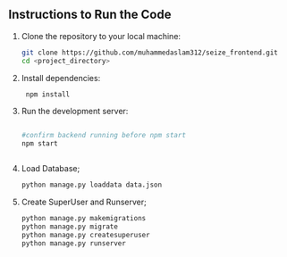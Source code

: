

##  Instructions to Run the Code


1. Clone the repository to your local machine:

   ```bash
   git clone https://github.com/muhammedaslam312/seize_frontend.git
   cd <project_directory>

2. Install dependencies:

   ```bash
    npm install

3. Run the development server:

    ```bash

    #confirm backend running before npm start
    npm start


    
4. Load Database;

    ```bash
    python manage.py loaddata data.json

5. Create SuperUser and Runserver;

    ```bash
    python manage.py makemigrations
    python manage.py migrate    
    python manage.py createsuperuser
    python manage.py runserver

